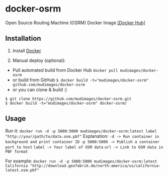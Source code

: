 # docker-osrm
Open Source Routing Machine (OSRM) Docker Image [\[Docker Hub\]](https://hub.docker.com/r/mudimages/docker-osrm/)

## Installation

1. Install [Docker](https://www.docker.com/)

2. Manual deploy (optional):
* Pull automated build from Docker Hub
```docker pull mudimages/docker-osrm```
* or build from GitHub
```$ docker build -t="mudimages/docker-osrm" github.com/mudimages/docker-osrm```
* or you can clone & build :)
```
$ git clone https://github.com/mudimages/docker-osrm.git
$ docker build -t="mudimages/docker-osrm" docker-osrm/
```

## Usage
Run it:
```docker run -d -p 5000:5000 mudimages/docker-osrm:latest label "http://your/path/to/data.osm.pbf"```
Explanation:
```-d -> Run container in background and print container ID```
```-p 5000:5000 -> Publish a container port to host```
```label -> Your label of OSM data```
```url -> Link to OSM data in PBF format```

For example:
```docker run -d -p 5000:5000 mudimages/docker-osrm:latest California "http://download.geofabrik.de/north-america/us/california-latest.osm.pbf"```
